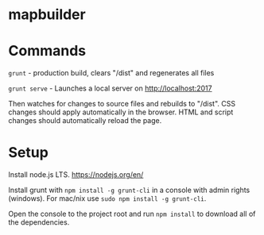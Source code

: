 # mapbuilder

# Commands

`grunt` - production build, clears "/dist" and regenerates all files

`grunt serve` - Launches a local server on [http://localhost:2017](http://localhost:2017)

Then watches for changes to source files and rebuilds to "/dist". CSS changes should apply automatically in the browser. HTML and script changes should automatically reload the page.

# Setup

Install node.js LTS. https://nodejs.org/en/

Install grunt with `npm install -g grunt-cli` in a console with admin rights (windows). For mac/nix use `sudo npm install -g grunt-cli`.

Open the console to the project root and run `npm install` to download all of the dependencies.